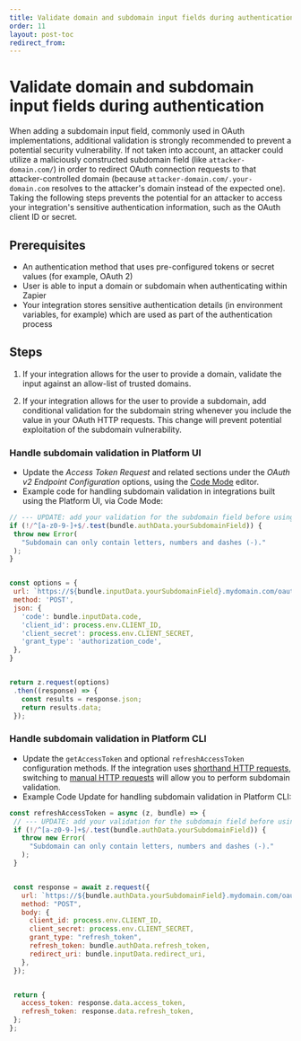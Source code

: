 ```yaml
---
title: Validate domain and subdomain input fields during authentication
order: 11
layout: post-toc
redirect_from: 
---
```


# Validate domain and subdomain input fields during authentication

When adding a subdomain input field, commonly used in OAuth implementations, additional validation is strongly recommended to prevent a potential security vulnerability. If not taken into account, an attacker could utilize a maliciously constructed subdomain field (like `attacker-domain.com/`) in order to redirect OAuth connection requests to that attacker-controlled domain (because `attacker-domain.com/.your-domain.com` resolves to the attacker's domain instead of the expected one).
Taking the following steps prevents the potential for an attacker to access your integration's sensitive authentication information, such as the OAuth client ID or secret.

## Prerequisites

- An authentication method that uses pre-configured tokens or secret values (for example, OAuth 2)
- User is able to input a domain or subdomain when authenticating within Zapier
- Your integration stores sensitive authentication details (in environment variables, for example) which are used as part of the authentication process 

## Steps

1. If your integration allows for the user to provide a domain, validate the input against an allow-list of trusted domains.


2. If your integration allows for the user to provide a subdomain, add conditional validation for the subdomain string whenever you include the value in your OAuth HTTP requests. This change will prevent potential exploitation of the subdomain vulnerability.

### Handle subdomain validation in Platform UI

- Update the _Access Token Request_ and related sections under the _OAuth v2 Endpoint Configuration_ options, using the [Code Mode](https://platform.zapier.com/build/code-mode) editor.
- Example code for handling subdomain validation in integrations built using the Platform UI, via Code Mode: 

```js
// --- UPDATE: add your validation for the subdomain field before using it ---
if (!/^[a-z0-9-]+$/.test(bundle.authData.yourSubdomainField)) {
 throw new Error(
   "Subdomain can only contain letters, numbers and dashes (-)."
 );
}


const options = {
 url: `https://${bundle.inputData.yourSubdomainField}.mydomain.com/oauth/access-token`,
 method: 'POST',
 json: {
   'code': bundle.inputData.code,
   'client_id': process.env.CLIENT_ID,
   'client_secret': process.env.CLIENT_SECRET,
   'grant_type': 'authorization_code',
 },
}


return z.request(options)
 .then((response) => {
   const results = response.json;
   return results.data;
 });

```

### Handle subdomain validation in Platform CLI

- Update the `getAccessToken` and optional `refreshAccessToken` configuration methods. If the integration uses [shorthand HTTP requests](https://github.com/zapier/zapier-platform/blob/main/packages/cli/README.md#shorthand-http-requests), switching to [manual HTTP requests](https://github.com/zapier/zapier-platform/blob/main/packages/cli/README.md#manual-http-requests) will allow you to perform subdomain validation.
- Example Code Update for handling subdomain validation in Platform CLI:

```js
const refreshAccessToken = async (z, bundle) => {
 // --- UPDATE: add your validation for the subdomain field before using it ---
 if (!/^[a-z0-9-]+$/.test(bundle.authData.yourSubdomainField)) {
   throw new Error(
     "Subdomain can only contain letters, numbers and dashes (-)."
   );
 }


 const response = await z.request({
   url: `https://${bundle.authData.yourSubdomainField}.mydomain.com/oauth/token`,
   method: "POST",
   body: {
     client_id: process.env.CLIENT_ID,
     client_secret: process.env.CLIENT_SECRET,
     grant_type: "refresh_token",
     refresh_token: bundle.authData.refresh_token,
     redirect_uri: bundle.inputData.redirect_uri,
   },
 });


 return {
   access_token: response.data.access_token,
   refresh_token: response.data.refresh_token,
 };
};

```